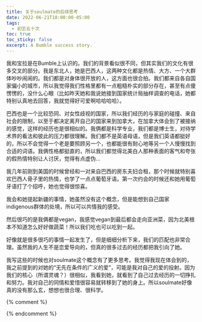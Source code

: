 ```yaml
---
title: 关于soulmate的后续思考
date: 2022-06-21T18:00:00-05:00
tags:
  - 初恋五十次
toc: true
toc_sticky: false
excerpt: A Bumble success story.
---
```


我和宝拉是在Bumble上认识的。我们的背景看似很不同，但其实我们的文化有很多交叉的部分。我是东北人，她是巴西人，这两种文化都是热情、大方、一个大群体吵吵闹闹的。我们都是对身体很开放的人，这方面也很合拍。我们都来自各自国家偏小的城市，所以我觉得我们性格里都有一点粗糙朴实的部分存在，甚至有点傻愣愣的，没什么心眼（比如昨天她和我说她接到国家统计局抽样调查的电话，她都特别认真地去回答，我就觉得好可爱啊哈哈哈哈）。

巴西也是一个比较恐同、对女性歧视的国家，所以我们经历的与家庭的碰撞、来自社会的限制，以至于都决定离开自己的国家来到加拿大，在加拿大体会到了被接纳的感觉，这样的经历也是很相似的。我俩都是科学专业，我们都是博士生，对待学术界的看法和彼此的压力都很理解。我们都不是英语母语，但是我们英语都挺好的，所以不会觉得一个老是要照顾另一个，也都能很有耐心地等另一个人慢慢找到合适的词语。我俩性格都挺直的，所以我们都觉得北美白人那种表面的客气和夸张的假热情特别让人讨厌，觉得有点虚伪…

我几年前刚到美国的时候曾经和一对来自巴西的房东夫妇合租，那个时候就特别喜欢巴西人骨子里的热情，也学了一点点葡萄牙语。第一次约会的时候还和她用葡萄牙语打了个招呼，她也觉得很惊喜。

我会和她提起新疆的事情，她虽然没有这个概念，但是能想到自己国家indigenous群体的处境，所以可以共情我的感受。

然后很巧的是我俩都是vegan，我感觉vegan到最后都会走向亚洲菜，因为北美根本不知道怎么好好做蔬菜！所以我们吃也可以吃到一起。

好像就是很多很巧的事情一起发生了，但是细细分析下来，我们的匹配也非常合理。虽然我的人生不是恋爱导向的，但真的很多过去的经历都把我引向了她。

我写这些的时候也对soulmate这个概念有了更多思考。我觉得我现在体会到的，我之前提到的对她的“无先在条件的广义的爱”，可能是我对自己的爱的投射。因为我们的核心（所谓灵魂？）很相似，我看到她，就看到了自己过去经历的一切挣扎和努力。我对自己的同情和爱惜很容易就转移到了她的身上。所以soulmate好像真的没有那么玄，想想也很合理、很科学。

{% comment %}

{% endcomment %}
